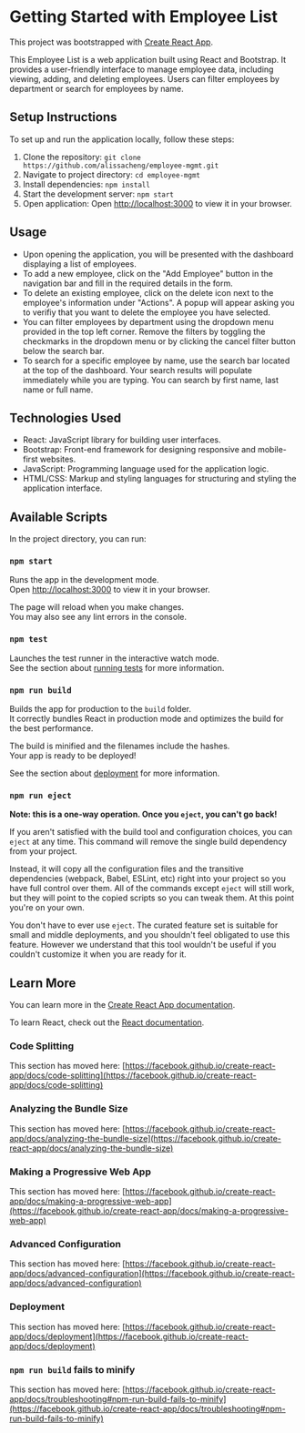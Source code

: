 # Getting Started with Employee List

This project was bootstrapped with [Create React App](https://github.com/facebook/create-react-app).

This Employee List is a web application built using React and Bootstrap. It provides a user-friendly interface to manage employee data, including viewing, adding, and deleting employees. Users can filter employees by department or search for employees by name.

## Setup Instructions

To set up and run the application locally, follow these steps:

1. Clone the repository: `git clone https://github.com/alissacheng/employee-mgmt.git`
2. Navigate to project directory: `cd employee-mgmt`
3. Install dependencies: `npm install`
4. Start the development server: `npm start`
5. Open application: Open [http://localhost:3000](http://localhost:3000) to view it in your browser.

## Usage

- Upon opening the application, you will be presented with the dashboard displaying a list of employees.
- To add a new employee, click on the "Add Employee" button in the navigation bar and fill in the required details in the form.
- To delete an existing employee, click on the delete icon next to the employee's information under "Actions". A popup will appear asking you to verifiy that you want to delete the employee you have selected.
- You can filter employees by department using the dropdown menu provided in the top left corner. Remove the filters by toggling the checkmarks in the dropdown menu or by clicking the cancel filter button below the search bar.
- To search for a specific employee by name, use the search bar located at the top of the dashboard. Your search results will populate immediately while you are typing. You can search by first name, last name or full name.

## Technologies Used

- React: JavaScript library for building user interfaces.
- Bootstrap: Front-end framework for designing responsive and mobile-first websites.
- JavaScript: Programming language used for the application logic.
- HTML/CSS: Markup and styling languages for structuring and styling the application interface.

## Available Scripts

In the project directory, you can run:

### `npm start`

Runs the app in the development mode.\
Open [http://localhost:3000](http://localhost:3000) to view it in your browser.

The page will reload when you make changes.\
You may also see any lint errors in the console.

### `npm test`

Launches the test runner in the interactive watch mode.\
See the section about [running tests](https://facebook.github.io/create-react-app/docs/running-tests) for more information.

### `npm run build`

Builds the app for production to the `build` folder.\
It correctly bundles React in production mode and optimizes the build for the best performance.

The build is minified and the filenames include the hashes.\
Your app is ready to be deployed!

See the section about [deployment](https://facebook.github.io/create-react-app/docs/deployment) for more information.

### `npm run eject`

**Note: this is a one-way operation. Once you `eject`, you can't go back!**

If you aren't satisfied with the build tool and configuration choices, you can `eject` at any time. This command will remove the single build dependency from your project.

Instead, it will copy all the configuration files and the transitive dependencies (webpack, Babel, ESLint, etc) right into your project so you have full control over them. All of the commands except `eject` will still work, but they will point to the copied scripts so you can tweak them. At this point you're on your own.

You don't have to ever use `eject`. The curated feature set is suitable for small and middle deployments, and you shouldn't feel obligated to use this feature. However we understand that this tool wouldn't be useful if you couldn't customize it when you are ready for it.

## Learn More

You can learn more in the [Create React App documentation](https://facebook.github.io/create-react-app/docs/getting-started).

To learn React, check out the [React documentation](https://reactjs.org/).

### Code Splitting

This section has moved here: [https://facebook.github.io/create-react-app/docs/code-splitting](https://facebook.github.io/create-react-app/docs/code-splitting)

### Analyzing the Bundle Size

This section has moved here: [https://facebook.github.io/create-react-app/docs/analyzing-the-bundle-size](https://facebook.github.io/create-react-app/docs/analyzing-the-bundle-size)

### Making a Progressive Web App

This section has moved here: [https://facebook.github.io/create-react-app/docs/making-a-progressive-web-app](https://facebook.github.io/create-react-app/docs/making-a-progressive-web-app)

### Advanced Configuration

This section has moved here: [https://facebook.github.io/create-react-app/docs/advanced-configuration](https://facebook.github.io/create-react-app/docs/advanced-configuration)

### Deployment

This section has moved here: [https://facebook.github.io/create-react-app/docs/deployment](https://facebook.github.io/create-react-app/docs/deployment)

### `npm run build` fails to minify

This section has moved here: [https://facebook.github.io/create-react-app/docs/troubleshooting#npm-run-build-fails-to-minify](https://facebook.github.io/create-react-app/docs/troubleshooting#npm-run-build-fails-to-minify)
